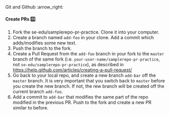 <link rel="stylesheet" href="{{baseUrl}}/css/textbook.css">

<div class="website-content">

<div id="path">Git and Github :arrow_right: </div>

<div id="title">

#### Create PRs :two:

</div>

<div id="body">

1. Fork the se-edu/samplerepo-pr-practice. Clone it into your computer.
2. Create a branch named `add-foo` in your clone. Add a commit which adds/modifies some new text.
3. Push the branch to the fork.
4. Create a Pull Request from the `add-foo` branch in your fork to the `master` branch of the same fork (i.e. `your-user-name/samplerepo-pr-practice`, not `se-edu/samplerepo-pr-practice`), as described in https://help.github.com/articles/creating-a-pull-request/
5. Go back to your local repo, and create a new branch `add-bar` off the `master` branch. It is very important that you switch back to `master` before you create the new branch. If not, the rew branch will be created off the current branch `add-foo`.
6. Add a commit to `add-bar` that modifies the same part of the repo modified in the previous PR. Push to the fork and create a new PR similar to before.


</div>

<div id="extras">
<div>

</div>

